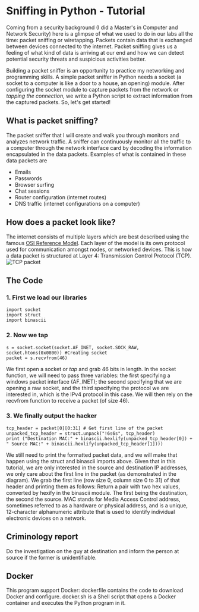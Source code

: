 # Sniffing in Python - Tutorial
Coming from a security background (I did a Master's in Computer and Network Security) here is a glimpse of what we used to do in our labs all the time: packet sniffing or wiretapping. Packets contain data that is exchanged between devices connected to the internet. Packet sniffing gives us a feeling of what kind of data is arriving at our end and how we can detect potential security threats and suspicious activities better. 

Building a packet sniffer is an opportunity to practice my networking and programming skills. A simple packet sniffer in Python needs a socket (a socket to a computer is like a door to a house, an opening) module. After configuring the socket module to capture packets from the network or *tapping the connection*, we write a Python script to extract information from the captured packets.
So, let's get started!

## What is packet sniffing?
The packet sniffer that I will create and walk you through monitors and analyzes network traffic. A sniffer can continuously monitor all the traffic to a computer through the network interface card by decoding the information encapsulated in the data packets. Examples of what is contained in these data packets are
- Emails
- Passwords
- Browser surfing
- Chat sessions
- Router configuration (internet routes)
- DNS traffic (internet configurations on a computer)

## How does a packet look like?
The internet consists of multiple layers which are best described using the famous [OSI Reference Model](https://www.educative.io/blog/osi-model-layers). Each layer of the model is its own protocol used for communication amongst nodes, or networked devices. This is how a data packet is structured at Layer 4: Transmission Control Protocol (TCP).
<br>
![TCP packet](https://i.ibb.co/CM4SVX4/tcppacket.gif "TCP packet")
<br>

## The Code
### 1. First we load our libraries
```
import socket
import struct
import binascii
```
### 2. Now we tap
```
s = socket.socket(socket.AF_INET, socket.SOCK_RAW, socket.htons(0x0800)) #Creating socket
packet = s.recvfrom(46)
```
We first open a socket or *tap* and grab 46 bits in length. In the socket function, we will need to pass three variables: the first specifying a windows packet interface (AF_INET); the second specifying that we are opening a raw socket, and the third specifying the protocol we are interested in, which is the IPv4 protocol in this case. We will then rely on the recvfrom function to receive a packet (of size 46).
### 3. We finally output the hacker
```
tcp_header = packet[0][0:31] # Get first line of the packet
unpacked_tcp_header = struct.unpack("!6s6s", tcp_header)
print ("Destination MAC:" + binascii.hexlify(unpacked_tcp_header[0]) + " Source MAC:" + binascii.hexlify(unpacked_tcp_header[1])))
```
We still need to print the formatted packet data, and we will make that happen using the struct and binascii imports above. Given that in this tutorial, we are only interested in the source and destination IP addresses, we only care about the first line in the packet (as demonstrated in the diagram). We grab the first line (row size 0, column size 0 to 31) of that header and printing them as follows: Return a pair with two hex values, converted by hexify in the binascii module. The first being the destination, the second the source. MAC stands for Media Access Control address, sometimes referred to as a hardware or physical address, and is a unique, 12-character alphanumeric attribute that is used to identify individual electronic devices on a network.

## Criminology report
Do the investigation on the guy at destination and inform the person at source if the former is unidentifiable.

## Docker
This program support Docker: dockerfile contains the code to download Docker and configure. docker.sh is a Shell script that opens a Docker container and executes the Python program in it.




